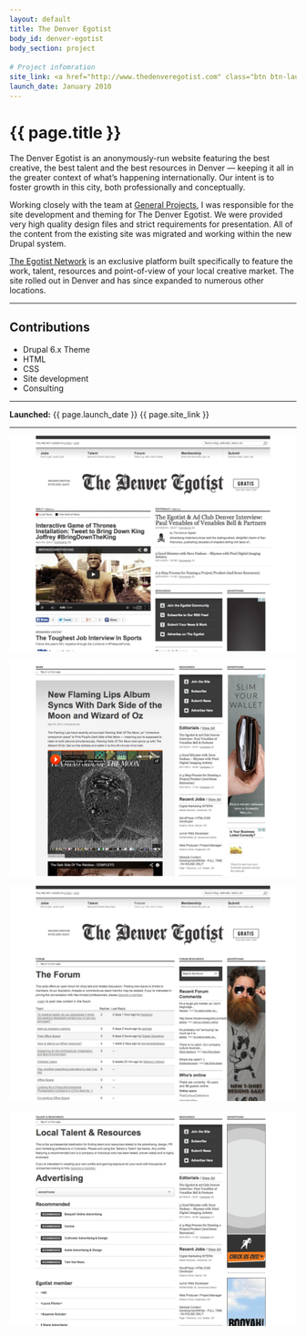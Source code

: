```yaml
---
layout: default
title: The Denver Egotist
body_id: denver-egotist
body_section: project

# Project infomration
site_link: <a href="http://www.thedenveregotist.com" class="btn btn-launch">View site</a>
launch_date: January 2010
---
```


# {{ page.title }}

The Denver Egotist is an anonymously-run website featuring the best creative, the best talent and the best resources in Denver &mdash; keeping it all in the greater context of what’s happening internationally. Our intent is to foster growth in this city, both professionally and conceptually.

Working closely with the team at [General Projects](http://pieratt.com), I was responsible for the site development and theming for The Denver Egotist. We were provided very high quality design files and strict requirements for presentation. All of the content from the existing site was migrated and working within the new Drupal system.

[The Egotist Network](http://theegotistnetwork.com) is an exclusive platform built specifically to feature the work, talent, resources and point-of-view of your local creative market. The site rolled out in Denver and has since expanded to numerous other locations.

---

## Contributions

* Drupal 6.x Theme
* HTML
* CSS
* Site development
* Consulting

---

**Launched:** {{ page.launch_date }} {{ page.site_link }}

---

![Home](screenshots/home.jpeg)

![Article](screenshots/article.jpeg)

![Forum](screenshots/forum.jpeg)

![Talent](screenshots/talent.jpeg)
